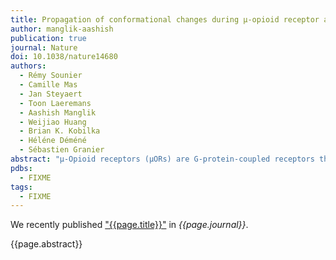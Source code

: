 ```yaml
---
title: Propagation of conformational changes during μ-opioid receptor activation
author: manglik-aashish
publication: true
journal: Nature
doi: 10.1038/nature14680
authors:
  - Rémy Sounier
  - Camille Mas
  - Jan Steyaert
  - Toon Laeremans
  - Aashish Manglik
  - Weijiao Huang
  - Brian K. Kobilka
  - Héléne Déméné
  - Sébastien Granier
abstract: "µ-Opioid receptors (µORs) are G-protein-coupled receptors that are activated by a structurally diverse spectrum of natural and synthetic agonists including endogenous endorphin peptides, morphine and methadone. The recent structures of the μOR in inactive and agonist-induced active states provide snapshots of the receptor at the beginning and end of a signalling event, but little is known about the dynamic sequence of events that span these two states. Here we use solution-state NMR to examine the process of μOR activation using a purified receptor (mouse sequence) preparation in an amphiphile membrane-like environment. We obtain spectra of the μOR in the absence of ligand, and in the presence of the high-affinity agonist BU72 alone, or with BU72 and a G protein mimetic nanobody. Our results show that conformational changes in transmembrane segments 5 and 6 (TM5 and TM6), which are required for the full engagement of a G protein, are almost completely dependent on the presence of both the agonist and the G protein mimetic nanobody, revealing a weak allosteric coupling between the agonist-binding pocket and the G-protein-coupling interface (TM5 and TM6), similar to that observed for the β2-adrenergic receptor3. Unexpectedly, in the presence of agonist alone, we find larger spectral changes involving intracellular loop 1 and helix 8 compared to changes in TM5 and TM6. These results suggest that one or both of these domains may play a role in the initial interaction with the G protein, and that TM5 and TM6 are only engaged later in the process of complex formation. The initial interactions between the G protein and intracellular loop 1 and/or helix 8 may be involved in G-protein coupling specificity, as has been suggested for other family A G-protein-coupled receptors."
pdbs:
  - FIXME
tags:
  - FIXME
---
```


We recently published ["{{page.title}}"](https://doi.org/{{page.doi}}) in *{{page.journal}}*.

{{page.abstract}}
